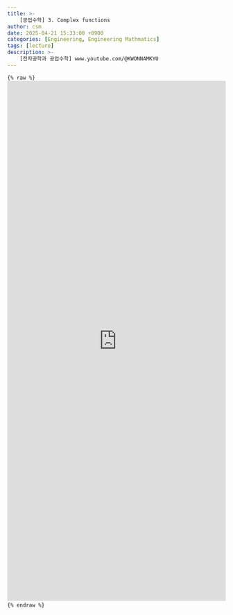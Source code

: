 ```yaml
---
title: >-
    [공업수학] 3. Complex functions
author: csm
date: 2025-04-21 15:33:00 +0900
categories: [Engineering, Engineering Mathmatics]
tags: [lecture]
description: >-
    [전자공학과 공업수학] www.youtube.com/@KWONNAMKYU
---
```


<pre><code>{% raw %} <iframe src="https://docs.google.com/gview?url=https://choisunmi00.github.io/assets/pdf/Engineering_Mathmatics_3.pdf&embedded=true" style="width:100%; height:1200px;" frameborder="0"> </iframe> {% endraw %}</code></pre>